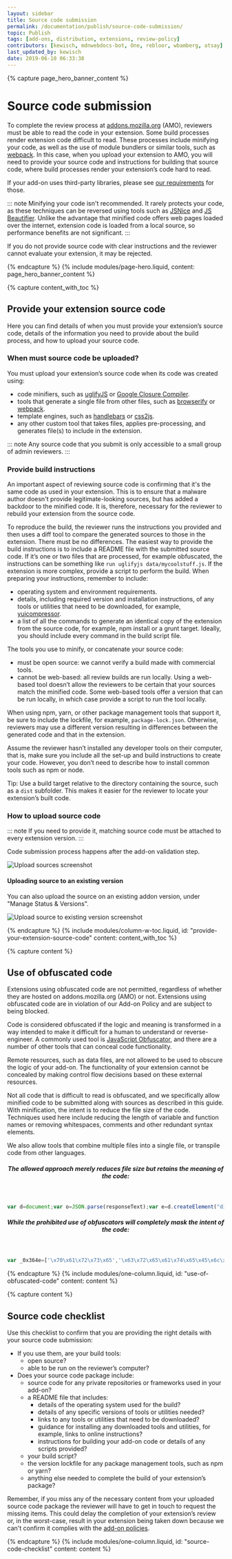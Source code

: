 ```yaml
---
layout: sidebar
title: Source code submission
permalink: /documentation/publish/source-code-submission/
topic: Publish
tags: [add-ons, distribution, extensions, review-policy]
contributors: [kewisch, mdnwebdocs-bot, One, rebloor, wbamberg, atsay]
last_updated_by: kewisch
date: 2019-06-10 06:33:38
---
```


<!-- Page Hero Banner -->

{% capture page_hero_banner_content %}

# Source code submission

To complete the review process at [addons.mozilla.org](https://addons.mozilla.org) (AMO), reviewers must be able to read the code in your extension. Some build processes render extension code difficult to read. These processes include minifying your code, as well as the use of module bundlers or similar tools, such as [webpack](https://webpack.js.org/). In this case, when you upload your extension to AMO, you will need to provide your source code and instructions for building that source code, where build processes render your extension’s code hard to read.

If your add-on uses third-party libraries, please see [our requirements](/documentation/publish/third-party-library-usage/) for those.

::: note
Minifying your code isn't recommended. It rarely protects your code, as these techniques can be reversed using tools such as [JSNice](http://jsnice.org/) and [JS Beautifier](http://jsbeautifier.org/). Unlike the advantage that minified code offers web pages loaded over the internet, extension code is loaded from a local source, so performance benefits are not significant.
:::

If you do not provide source code with clear instructions and the reviewer cannot evaluate your extension, it may be rejected.

{% endcapture %}
{% include modules/page-hero.liquid,
    content: page_hero_banner_content
%}

<!-- END: Page Hero Banner -->

<!-- Content with Table of Contents Module -->

{% capture content_with_toc %}

## Provide your extension source code

Here you can find details of when you must provide your extension’s source code, details of the information you need to provide about the build process, and how to upload your source code.

### When must source code be uploaded?

You must upload your extension’s source code when its code was created using:

- code minifiers, such as [uglifyJS](https://github.com/mishoo/UglifyJS2) or [Google Closure Compiler](https://developers.google.com/closure/compiler/).
- tools that generate a single file from other files, such as [browserify](http://browserify.org/) or [webpack](https://webpack.js.org/).
- template engines, such as [handlebars](http://handlebarsjs.com/) or [css2js](https://github.com/grnadav/css2js).
- any other custom tool that takes files, applies pre-processing, and generates file(s) to include in the extension.

::: note
Any source code that you submit is only accessible to a small group of admin reviewers.
:::

### Provide build instructions

An important aspect of reviewing source code is confirming that it's the same code as used in your extension. This is to ensure that a malware author doesn't provide legitimate-looking sources, but has added a backdoor to the minified code. It is, therefore, necessary for the reviewer to rebuild your extension from the source code.

To reproduce the build, the reviewer runs the instructions you provided and then uses a diff tool to compare the generated sources to those in the extension. There must be no differences. The easiest way to provide the build instructions is to include a README file with the submitted source code. If it’s one or two files that are processed, for example obfuscated, the instructions can be something like `run uglifyjs data/mycoolstuff.js`. If the extension is more complex, provide a script to perform the build. When preparing your instructions, remember to include:

- operating system and environment requirements.
- details, including required version and installation instructions, of any tools or utilities that need to be downloaded, for example, [yuicompressor](http://yui.github.io/yuicompressor/).
- a list of all the commands to generate an identical copy of the extension from the source code, for example, npm install or a grunt target. Ideally, you should include every command in the build script file.

The tools you use to minify, or concatenate your source code:

- must be open source: we cannot verify a build made with commercial tools.
- cannot be web-based: all review builds are run locally. Using a web-based tool doesn’t allow the reviewers to be certain that your sources match the minified code. Some web-based tools offer a version that can be run locally, in which case provide a script to run the tool locally.

When using npm, yarn, or other package management tools that support it, be sure to include the lockfile, for example, `package-lock.json`. Otherwise, reviewers may use a different version resulting in differences between the generated code and that in the extension.

Assume the reviewer hasn’t installed any developer tools on their computer, that is, make sure you include all the set-up and build instructions to create your code. However, you don’t need to describe how to install common tools such as npm or node.

Tip: Use a build target relative to the directory containing the source, such as a `dist` subfolder. This makes it easier for the reviewer to locate your extension’s built code.

### How to upload source code

::: note
If you need to provide it, matching source code must be attached to every extension version.
:::

Code submission process happens after the add-on validation step.

![Upload sources screenshot](/assets/img/publish/upload-process-sources.png)

#### Uploading source to an existing version

You can also upload the source on an existing addon version, under "Manage Status & Versions".

![Upload source to existing version screenshot](/assets/img/publish/upload-source-existing-version.png)

{% endcapture %}
{% include modules/column-w-toc.liquid,
  id: "provide-your-extension-source-code"
  content: content_with_toc
%}

<!-- END: Content with Table of Contents -->
<!-- Single Column Body Module -->

{% capture content %}

## Use of obfuscated code

Extensions using obfuscated code are not permitted, regardless of whether they are hosted on addons.mozilla.org (AMO) or not. Extensions using obfuscated code are in violation of our Add-on Policy and are subject to being blocked.

Code is considered obfuscated if the logic and meaning is transformed in a way intended to make it difficult for a human to understand or reverse-engineer. A commonly used tool is [JavaScript Obfuscator](https://obfuscator.io/), and there are a number of other tools that can conceal code functionality.

Remote resources, such as data files, are not allowed to be used to obscure the logic of your add-on. The functionality of your extension cannot be concealed by making control flow decisions based on these external resources.

Not all code that is difficult to read is obfuscated, and we specifically allow minified code to be submitted along with sources as described in this guide. With minification, the intent is to reduce the file size of the code. Techniques used here include reducing the length of variable and function names or removing whitespaces, comments and other redundant syntax elements.

We also allow tools that combine multiple files into a single file, or transpile code from other languages.

<section class="do-this"><header><h5>The allowed approach merely reduces file size but retains the meaning of the code:</h5></header>

```js
var d=document;var o=JSON.parse(responseText);var e=d.createElement("div");e.className=o.className;e.textContent="Your favorite color is now "+o.color;addonElement.appendChild(e);
```

</section>

<section class="not-this"><header><h5>While the prohibited use of obfuscators will completely mask the intent of the code:</h5></header>

```js
var _0x364e=['\x70\x61\x72\x73\x65','\x63\x72\x65\x61\x74\x65\x45\x6c\x65\x6d\x65\x6e\x74','\x64\x69\x76','\x63\x6c\x61\x73\x73\x4e\x61\x6d\x65','\x59\x6f\x75\x72\x20\x66\x61\x76\x6f\x72\x69\x74\x65\x20\x63\x6f\x6c\x6f\x72\x20\x69\x73\x20\x6e\x6f\x77\x20','\x61\x70\x70\x65\x6e\x64\x43\x68\x69\x6c\x64'];var _0x1dab=function(_0x440e53,_0x322e43){_0x440e53=_0x440e53-0x0;var _0x4b349d=_0x364e[_0x440e53];return _0x4b349d;};var data=JSON[_0x1dab('0x0')](responseText);var div=document[_0x1dab('0x1')](_0x1dab('0x2'));div[_0x1dab('0x3')]=data[_0x1dab('0x3')];div['\x74\x65\x78\x74\x43\x6f\x6e\x74\x65\x6e\x74']=_0x1dab('0x4')+data['\x63\x6f\x6c\x6f\x72'];addonElement[_0x1dab('0x5')](div);
```

</section>

{% endcapture %}
{% include modules/one-column.liquid,
  id: "use-of-obfuscated-code"
  content: content
%}

<!-- END: Single Column Body Module -->
<!-- Single Column Body Module -->

{% capture content %}

## Source code checklist

Use this checklist to confirm that you are providing the right details with your source code submission:

- If you use them, are your build tools:
  - open source?
  - able to be run on the reviewer’s computer?
- Does your source code package include:
  - source code for any private repositories or frameworks used in your add-on?
  - a README file that includes:
    - details of the operating system used for the build?
    - details of any specific versions of tools or utilities needed?
    - links to any tools or utilities that need to be downloaded?
    - guidance for installing any downloaded tools and utilities, for example, links to online instructions?
    - instructions for building your add-on code or details of any scripts provided?
  - your build script?
  - the version lockfile for any package management tools, such as npm or yarn?
  - anything else needed to complete the build of your extension’s package?

Remember, if you miss any of the necessary content from your uploaded source code package the reviewer will have to get in touch to request the missing items. This could delay the completion of your extension’s review or, in the worst-case, result in your extension being taken down because we can't confirm it complies with the [add-on policies](/documentation/publish/add-on-policies).

{% endcapture %}
{% include modules/one-column.liquid,
  id: "source-code-checklist"
  content: content
%}

<!-- END: Single Column Body Module -->
